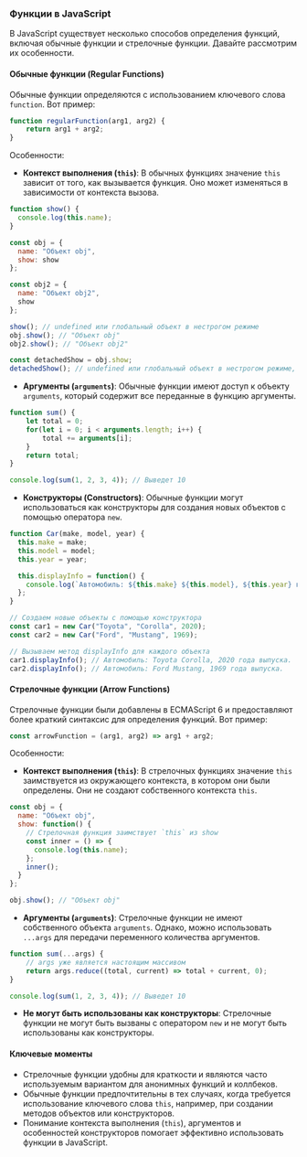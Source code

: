 ### Функции в JavaScript

В JavaScript существует несколько способов определения функций, включая обычные функции и стрелочные функции. Давайте рассмотрим их особенности.

#### Обычные функции (Regular Functions)

Обычные функции определяются с использованием ключевого слова `function`. Вот пример:

```javascript
function regularFunction(arg1, arg2) {
    return arg1 + arg2;
}
```

Особенности:
- **Контекст выполнения (`this`)**: В обычных функциях значение `this` зависит от того, как вызывается функция. Оно может изменяться в зависимости от контекста вызова.
```javascript
function show() {
  console.log(this.name);
}

const obj = {
  name: "Объект obj",
  show: show
};

const obj2 = {
  name: "Объект obj2",
  show
};

show(); // undefined или глобальный объект в нестрогом режиме
obj.show(); // "Объект obj"
obj2.show(); // "Объект obj2"

const detachedShow = obj.show;
detachedShow(); // undefined или глобальный объект в нестрогом режиме, так как контекст потерян

```
- **Аргументы (`arguments`)**: Обычные функции имеют доступ к объекту `arguments`, который содержит все переданные в функцию аргументы.
```javascript
function sum() {
    let total = 0;
    for(let i = 0; i < arguments.length; i++) {
        total += arguments[i];
    }
    return total;
}

console.log(sum(1, 2, 3, 4)); // Выведет 10

```
- **Конструкторы (Constructors)**: Обычные функции могут использоваться как конструкторы для создания новых объектов с помощью оператора `new`.
```javascript
function Car(make, model, year) {
  this.make = make;
  this.model = model;
  this.year = year;

  this.displayInfo = function() {
    console.log(`Автомобиль: ${this.make} ${this.model}, ${this.year} года выпуска.`);
  };
}

// Создаем новые объекты с помощью конструктора
const car1 = new Car("Toyota", "Corolla", 2020);
const car2 = new Car("Ford", "Mustang", 1969);

// Вызываем метод displayInfo для каждого объекта
car1.displayInfo(); // Автомобиль: Toyota Corolla, 2020 года выпуска.
car2.displayInfo(); // Автомобиль: Ford Mustang, 1969 года выпуска.

```

#### Стрелочные функции (Arrow Functions)

Стрелочные функции были добавлены в ECMAScript 6 и предоставляют более краткий синтаксис для определения функций. Вот пример:

```javascript
const arrowFunction = (arg1, arg2) => arg1 + arg2;
```

Особенности:
- **Контекст выполнения (`this`)**: В стрелочных функциях значение `this` заимствуется из окружающего контекста, в котором они были определены. Они не создают собственного контекста `this`.
```javascript
const obj = {
  name: "Объект obj",
  show: function() {
    // Стрелочная функция заимствует `this` из show
    const inner = () => {
      console.log(this.name);
    };
    inner();
  }
};

obj.show(); // "Объект obj"

```
- **Аргументы (`arguments`)**: Стрелочные функции не имеют собственного объекта `arguments`. Однако, можно использовать `...args` для передачи переменного количества аргументов.
```javascript
function sum(...args) {
    // args уже является настоящим массивом
    return args.reduce((total, current) => total + current, 0);
}

console.log(sum(1, 2, 3, 4)); // Выведет 10

```
- **Не могут быть использованы как конструкторы**: Стрелочные функции не могут быть вызваны с оператором `new` и не могут быть использованы как конструкторы.

#### Ключевые моменты

- Стрелочные функции удобны для краткости и являются часто используемым вариантом для анонимных функций и коллбеков.
- Обычные функции предпочтительны в тех случаях, когда требуется использование ключевого слова `this`, например, при создании методов объектов или конструкторов.
- Понимание контекста выполнения (`this`), аргументов и особенностей конструкторов помогает эффективно использовать функции в JavaScript.